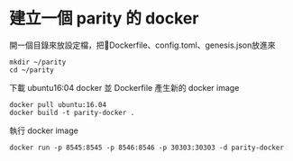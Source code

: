 # 建立一個 parity 的 docker

開一個目錄來放設定檔，把Dockerfile、config.toml、genesis.json放進來
```
mkdir ~/parity
cd ~/parity
```

下載 ubuntu16:04 docker 並 Dockerfile 產生新的 docker image
```
docker pull ubuntu:16.04
docker build -t parity-docker . 
```

執行 docker image
```
docker run -p 8545:8545 -p 8546:8546 -p 30303:30303 -d parity-docker
```

